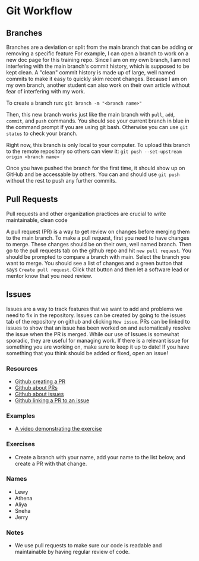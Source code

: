 # Git Workflow

## Branches

Branches are a deviation or split from the main branch that can be adding or removing a specific feature
For example, I can open a branch to work on a new doc page for this training repo.
Since I am on my own branch, I am not interfering with the main branch's commit history, which is supposed to be kept clean.
A "clean" commit history is made up of large, well named commits to make it easy to quickly skim recent changes.
Because I am on my own branch, another student can also work on their own article without fear of interfering with my work.

To create a branch run:
`git branch -m "<branch name>"`

Then, this new branch works just like the main branch with `pull`, `add`, `commit`, and `push` commands.
You should see your current branch in blue in the command prompt if you are using git bash.
Otherwise you can use `git status` to check your branch.

Right now, this branch is only local to your computer.
To upload this branch to the remote repository so others can view it:
`git push --set-upstream origin <branch name>`

Once you have pushed the branch for the first time, it should show up on GitHub and be accessable by others.
You can and should use `git push` without the rest to push any further commits.

## Pull Requests

Pull requests and other organization practices are crucial to write maintainable, clean code

A pull request (PR) is a way to get review on changes before merging them to the main branch.
To make a pull request, first you need to have changes to merge.
These changes should be on their own, well named branch.
Then go to the pull requests tab on the github repo and hit `new pull request`.
You should be prompted to compare a branch with main.
Select the branch you want to merge.
You should see a list of changes and a green button that says `Create pull request`.
Click that button and then let a software lead or mentor know that you need review.

## Issues

Issues are a way to track features that we want to add and problems we need to fix in the repository.
Issues can be created by going to the issues tab of the repository on github and clicking `New issue`.
PRs can be linked to issues to show that an issue has been worked on and automatically resolve the issue when the PR is merged.
While our use of Issues is somewhat sporadic, they are useful for managing work.
If there is a relevant issue for something you are working on, make sure to keep it up to date!
If you have something that you think should be added or fixed, open an issue!

### Resources

- [Github creating a PR](https://docs.github.com/en/pull-requests/collaborating-with-pull-requests/proposing-changes-to-your-work-with-pull-requests/creating-a-pull-request)
- [Github about PRs](https://docs.github.com/en/pull-requests/collaborating-with-pull-requests/proposing-changes-to-your-work-with-pull-requests/about-pull-requests?platform=windows)
- [Github about issues](https://docs.github.com/en/issues/tracking-your-work-with-issues/about-issues)
- [Github linking a PR to an issue](https://docs.github.com/en/issues/tracking-your-work-with-issues/linking-a-pull-request-to-an-issue)

### Examples

- [A video demonstrating the exercise](../../Assets/PRDemoVideo.mkv)

### Exercises

- Create a branch with your name, add your name to the list below, and create a PR with that change.

### Names

- Lewy
- Athena
- Aliya
- Sneha
- Jerry

### Notes

- We use pull requests to make sure our code is readable and maintainable by having regular review of code.
